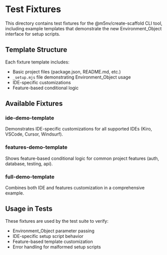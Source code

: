# Test Fixtures

This directory contains test fixtures for the @m5nv/create-scaffold CLI tool, including example templates that demonstrate the new Environment_Object interface for setup scripts.

## Template Structure

Each fixture template includes:
- Basic project files (package.json, README.md, etc.)
- `_setup.mjs` file demonstrating Environment_Object usage
- IDE-specific customizations
- Feature-based conditional logic

## Available Fixtures

### ide-demo-template
Demonstrates IDE-specific customizations for all supported IDEs (Kiro, VSCode, Cursor, Windsurf).

### features-demo-template  
Shows feature-based conditional logic for common project features (auth, database, testing, api).

### full-demo-template
Combines both IDE and features customization in a comprehensive example.

## Usage in Tests

These fixtures are used by the test suite to verify:
- Environment_Object parameter passing
- IDE-specific setup script behavior
- Feature-based template customization
- Error handling for malformed setup scripts